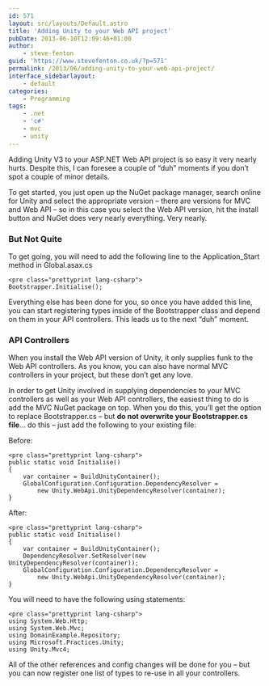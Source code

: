 ```yaml
---
id: 571
layout: src/layouts/Default.astro
title: 'Adding Unity to your Web API project'
pubDate: 2013-06-10T12:09:46+01:00
author:
    - steve-fenton
guid: 'https://www.stevefenton.co.uk/?p=571'
permalink: /2013/06/adding-unity-to-your-web-api-project/
interface_sidebarlayout:
    - default
categories:
    - Programming
tags:
    - .net
    - 'c#'
    - mvc
    - unity
---
```


Adding Unity V3 to your ASP.NET Web API project is so easy it very nearly hurts. Despite this, I can foresee a couple of “duh” moments if you don’t spot a couple of minor details.

To get started, you just open up the NuGet package manager, search online for Unity and select the appropriate version – there are versions for MVC and Web API – so in this case you select the Web API version, hit the install button and NuGet does very nearly everything. Very nearly.

### But Not Quite

To get going, you will need to add the following line to the Application\_Start method in Global.asax.cs

```
<pre class="prettyprint lang-csharp">
Bootstrapper.Initialise();
```

Everything else has been done for you, so once you have added this line, you can start registering types inside of the Bootstrapper class and depend on them in your API controllers. This leads us to the next “duh” moment.

### API Controllers

When you install the Web API version of Unity, it only supplies funk to the Web API controllers. As you know, you can also have normal MVC controllers in your project, but these don’t get any love.

In order to get Unity involved in supplying dependencies to your MVC controllers as well as your Web API controllers, the easiest thing to do is add the MVC NuGet package on top. When you do this, you’ll get the option to replace Bootstrapper.cs – but **do not overwrite your Bootstrapper.cs file**… do this – just add the following to your existing file:

Before:

```
<pre class="prettyprint lang-csharp">
public static void Initialise()
{
    var container = BuildUnityContainer();
    GlobalConfiguration.Configuration.DependencyResolver = 
        new Unity.WebApi.UnityDependencyResolver(container);
}
```

After:

```
<pre class="prettyprint lang-csharp">
public static void Initialise()
{
    var container = BuildUnityContainer();
    DependencyResolver.SetResolver(new UnityDependencyResolver(container));
    GlobalConfiguration.Configuration.DependencyResolver = 
        new Unity.WebApi.UnityDependencyResolver(container);
}
```

You will need to have the following using statements:

```
<pre class="prettyprint lang-csharp">
using System.Web.Http;
using System.Web.Mvc;
using DomainExample.Repository;
using Microsoft.Practices.Unity;
using Unity.Mvc4;
```

All of the other references and config changes will be done for you – but you can now register one list of types to re-use in all your controllers.